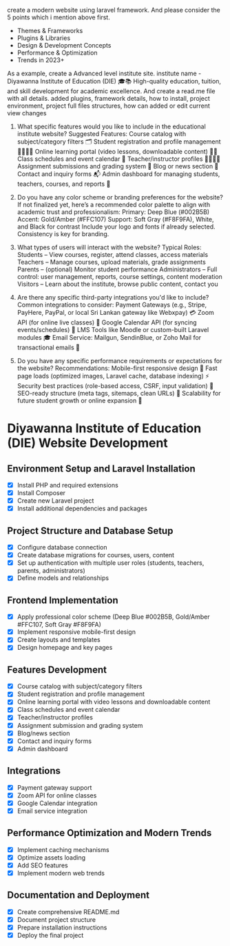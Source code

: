create a modern website using laravel framework.  And please consider the 5 points which i mention above first.
 - Themes & Frameworks
 - Plugins & Libraries
 - Design & Development Concepts
 - Performance & Optimization
 - Trends in 2023+

As a example, create a Advanced level institute site. institute name - Diyawanna Institute of Education (DIE) 🎓📚
High-quality education, tuition, and skill development for academic excellence. And create a read.me file with all details. added plugins, framework details, how to install, project environment, project full files structures, how can added or edit current view changes



1. What specific features would you like to include in the educational institute website?
Suggested Features:
Course catalog with subject/category filters 🗂️
Student registration and profile management 👩‍🎓👨‍🎓
Online learning portal (video lessons, downloadable content) 🎥📄
Class schedules and event calendar 📅
Teacher/instructor profiles 👨‍🏫👩‍🏫
Assignment submissions and grading system 📝
Blog or news section 📰
Contact and inquiry forms 📬
Admin dashboard for managing students, teachers, courses, and reports 🔧

2. Do you have any color scheme or branding preferences for the website?
If not finalized yet, here’s a recommended color palette to align with academic trust and professionalism:
Primary: Deep Blue (#002B5B)
Accent: Gold/Amber (#FFC107)
Support: Soft Gray (#F8F9FA), White, and Black for contrast
Include your logo and fonts if already selected. Consistency is key for branding.

3. What types of users will interact with the website?
Typical Roles:
Students – View courses, register, attend classes, access materials
Teachers – Manage courses, upload materials, grade assignments
Parents – (optional) Monitor student performance
Administrators – Full control: user management, reports, course settings, content moderation
Visitors – Learn about the institute, browse public content, contact you

4. Are there any specific third-party integrations you'd like to include?
Common integrations to consider:
Payment Gateways (e.g., Stripe, PayHere, PayPal, or local Sri Lankan gateway like Webxpay) 💳
Zoom API (for online live classes) 🎥
Google Calendar API (for syncing events/schedules) 📆
LMS Tools like Moodle or custom-built Laravel modules 🎓
Email Service: Mailgun, SendinBlue, or Zoho Mail for transactional emails 📧

5. Do you have any specific performance requirements or expectations for the website?
Recommendations:
Mobile-first responsive design 📱
Fast page loads (optimized images, Laravel cache, database indexing) ⚡
Security best practices (role-based access, CSRF, input validation) 🔐
SEO-ready structure (meta tags, sitemaps, clean URLs) 🧭
Scalability for future student growth or online expansion 🚀





# Diyawanna Institute of Education (DIE) Website Development

## Environment Setup and Laravel Installation
- [x] Install PHP and required extensions
- [x] Install Composer
- [x] Create new Laravel project
- [x] Install additional dependencies and packages

## Project Structure and Database Setup
- [x] Configure database connection
- [x] Create database migrations for courses, users, content
- [x] Set up authentication with multiple user roles (students, teachers, parents, administrators)
- [x] Define models and relationships

## Frontend Implementation
- [x] Apply professional color scheme (Deep Blue #002B5B, Gold/Amber #FFC107, Soft Gray #F8F9FA)
- [x] Implement responsive mobile-first design
- [x] Create layouts and templates
- [x] Design homepage and key pages

## Features Development
- [x] Course catalog with subject/category filters
- [x] Student registration and profile management
- [x] Online learning portal with video lessons and downloadable content
- [x] Class schedules and event calendar
- [x] Teacher/instructor profiles
- [x] Assignment submission and grading system
- [x] Blog/news section
- [x] Contact and inquiry forms
- [x] Admin dashboard

## Integrations
- [x] Payment gateway support
- [x] Zoom API for online classes
- [x] Google Calendar integration
- [x] Email service integration

## Performance Optimization and Modern Trends
- [x] Implement caching mechanisms
- [x] Optimize assets loading
- [x] Add SEO features
- [x] Implement modern web trends

## Documentation and Deployment
- [x] Create comprehensive README.md
- [x] Document project structure
- [x] Prepare installation instructions
- [x] Deploy the final project
